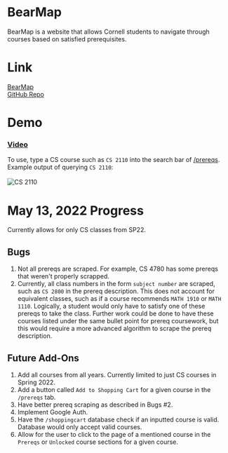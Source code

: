 # BearMap
BearMap is a website that allows Cornell students to navigate through courses based on satisfied prerequisites. 

# Link
[BearMap](https://bear-map.vercel.app/) <br>
[GitHub Repo](https://github.com/mwei4/BearMap)

# Demo
### [Video](https://github.com/mwei4/BearMap/blob/main/Demo.mp4) <br>
To use, type a CS course such as `CS 2110` into the search bar of [/prereqs](https://bear-map.vercel.app/prereqs). <br>
Example output of querying `CS 2110`: <br><br>
![CS 2110](https://cdn.discordapp.com/attachments/895486537318428732/974849301111001159/unknown.png)
# May 13, 2022 Progress
Currently allows for only CS classes from SP22. 
## Bugs
1. Not all prereqs are scraped. For example, CS 4780 has some prereqs that weren't properly scrapped. <br>
2. Currently, all class numbers in the form `subject number` are scraped, such as `CS 2800` in the prereq description. This does not account for equivalent classes, such as if a course recommends `MATH 1910` or `MATH 1110`. Logically, a student would only have to satisfy one of these prereqs to take the class. Further work could be done to have these courses listed under the same bullet point for prereq coursework, but this would require a more advanced algorithm to scrape the prereq description.
## Future Add-Ons
1. Add all courses from all years. Currently limited to just CS courses in Spring 2022.
2. Add a button called `Add to Shopping Cart` for a given course in the `/prereqs` tab.
3. Have better prereq scraping as described in Bugs #2.
4. Implement Google Auth.
5. Have the `/shoppingcart` database check if an inputted course is valid. Database would only accept valid courses.
6. Allow for the user to click to the page of a mentioned course in the `Prereqs` or `Unlocked` course sections for a given course.
